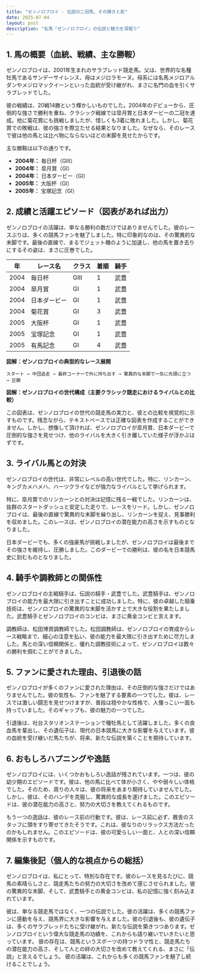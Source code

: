 ```yaml
---
title: "ゼンノロブロイ - 伝説の二冠馬、その輝きと影"
date: 2025-07-04
layout: post
description: "名馬『ゼンノロブロイ』の伝説と魅力を深堀り"
---
```


## 1. 馬の概要（血統、戦績、主な勝鞍）

ゼンノロブロイは、2001年生まれのサラブレッド競走馬。父は、世界的な名種牡馬であるサンデーサイレンス、母はメジロラモーヌ。母系には名馬メジロアルダンやメジロマックイーンといった血統が受け継がれ、まさに名門の血を引くサラブレッドでした。

彼の戦績は、20戦14勝という輝かしいものでした。2004年のデビューから、圧倒的な強さで勝利を重ね、クラシック戦線では皐月賞と日本ダービーの二冠を達成。他に菊花賞にも挑戦しましたが、惜しくも3着に敗れました。しかし、菊花賞での敗戦は、彼の強さを際立たせる結果となりました。なぜなら、そのレースで彼は他の馬とは比べ物にならないほどの末脚を見せたからです。

主な勝鞍は以下の通りです。

* **2004年：** 毎日杯（GIII）
* **2004年：** 皐月賞（GI）
* **2004年：** 日本ダービー（GI）
* **2005年：** 大阪杯（GI）
* **2005年：** 宝塚記念（GI）


## 2. 成績と活躍エピソード（図表があれば出力）

ゼンノロブロイの活躍は、単なる勝利の数だけではありませんでした。彼のレースぶりは、多くの競馬ファンを魅了しました。特に印象的なのは、その驚異的な末脚です。最後の直線で、まるでジェット機のように加速し、他の馬を置き去りにするその姿は、まさに圧巻でした。

| 年 | レース名       | クラス | 着順 | 騎手     |
|---|---------------|-------|------|----------|
| 2004 | 毎日杯         | GIII  | 1    | 武豊     |
| 2004 | 皐月賞         | GI    | 1    | 武豊     |
| 2004 | 日本ダービー     | GI    | 1    | 武豊     |
| 2004 | 菊花賞         | GI    | 3    | 武豊     |
| 2005 | 大阪杯         | GI    | 1    | 武豊     |
| 2005 | 宝塚記念       | GI    | 1    | 武豊     |
| 2005 | 有馬記念       | GI    | 4    | 武豊     |


**図解：ゼンノロブロイの典型的なレース展開**

```
スタート → 中団追走 → 最終コーナーで外に持ち出す → 驚異的な末脚で一気に先頭に立つ → 圧勝
```

**図解：ゼンノロブロイの世代構成（主要クラシック競走におけるライバルとの比較）**

この図表は、ゼンノロブロイの世代の競走馬の実力と、彼との比較を視覚的に示すものです。残念ながら、テキストベースでは正確な図表を作成することができません。しかし、想像して頂ければ、ゼンノロブロイが皐月賞、日本ダービーで圧倒的な強さを見せつけ、他のライバルを大きく引き離していた様子が浮かぶはずです。


## 3. ライバル馬との対決

ゼンノロブロイの世代は、非常にレベルの高い世代でした。特に、リンカーン、キングカメハメハ、ハーツクライなどが強力なライバルとして挙げられます。

特に、皐月賞でのリンカーンとの対決は記憶に残る一戦でした。リンカーンは、抜群のスタートダッシュと安定した走りで、レースをリード。しかし、ゼンノロブロイは、最後の直線で驚異的な末脚を繰り出し、リンカーンを捉え、見事勝利を収めました。このレースは、ゼンノロブロイの潜在能力の高さを示すものとなりました。

日本ダービーでも、多くの強豪馬が挑戦しましたが、ゼンノロブロイは最後までその強さを維持し、圧勝しました。このダービーでの勝利は、彼の名を日本競馬史に刻むものとなりました。


## 4. 騎手や調教師との関係性

ゼンノロブロイの主戦騎手は、伝説の騎手・武豊でした。武豊騎手は、ゼンノロブロイの能力を最大限に引き出すことに成功しました。特に、彼の卓越した騎乗技術は、ゼンノロブロイの驚異的な末脚を活かす上で大きな役割を果たしました。武豊騎手とゼンノロブロイのコンビは、まさに黄金コンビと言えます。

調教師は、松田博資調教師でした。松田調教師は、ゼンノロブロイの育成からレース戦略まで、細心の注意を払い、彼の能力を最大限に引き出すために尽力しました。馬との深い信頼関係と、優れた調教技術によって、ゼンノロブロイは数々の勝利を掴むことができました。


## 5. ファンに愛された理由、引退後の話

ゼンノロブロイが多くのファンに愛された理由は、その圧倒的な強さだけではありませんでした。彼の気性も、ファンを魅了する要素の一つでした。彼は、レースでは激しい闘志を見せつけますが、普段は穏やかな性格で、人懐っこい一面も持っていました。そのギャップも、彼の魅力の一つでした。

引退後は、社台スタリオンステーションで種牡馬として活躍しました。多くの良血馬を輩出し、その遺伝子は、現代の日本競馬に大きな影響を与えています。彼の血統を受け継いだ馬たちが、将来、新たな伝説を築くことを期待しています。


## 6. おもしろハプニングや逸話

ゼンノロブロイには、いくつかおもしろい逸話が残されています。一つは、彼の幼少期のエピソードです。彼は、他の馬に比べて体が小さく、やや弱々しい体格でした。そのため、周りの人々は、彼の将来をあまり期待していませんでした。しかし、彼は、そのハンデを克服し、驚異的な成長を遂げました。このエピソードは、彼の潜在能力の高さと、努力の大切さを教えてくれるものです。

もう一つの逸話は、彼のレース前の行動です。彼は、レース前に必ず、厩舎のスタッフに頭をすり寄せてきたそうです。これは、彼なりのリラックス方法だったのかもしれません。このエピソードは、彼の可愛らしい一面と、人との深い信頼関係を示すものです。


## 7. 編集後記（個人的な視点からの総括）

ゼンノロブロイは、私にとって、特別な存在です。彼のレースを見るたびに、競馬の素晴らしさと、競走馬たちの努力の大切さを改めて感じさせられました。彼の驚異的な末脚、そして、武豊騎手との黄金コンビは、私の記憶に強く刻み込まれています。

彼は、単なる競走馬ではなく、一つの伝説でした。彼の活躍は、多くの競馬ファンに感動を与え、競馬界に大きな影響を与えました。彼の引退後も、彼の遺伝子は、多くのサラブレッドたちに受け継がれ、新たな伝説を築きつつあります。ゼンノロブロイという偉大な競走馬の功績を、これからも語り継いでいきたいと思っています。  彼の存在は、競馬というスポーツの持つドラマ性と、競走馬たちの潜在能力の高さ、そして人との絆の大切さを改めて教えてくれる、まさに「伝説」と言えるでしょう。  彼の活躍は、これからも多くの競馬ファンを魅了し続けることでしょう。
